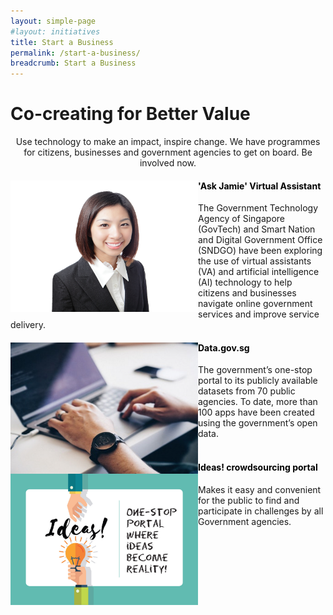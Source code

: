 ```yaml
---
layout: simple-page
#layout: initiatives
title: Start a Business
permalink: /start-a-business/
breadcrumb: Start a Business
---
```

<h1><div class="has-text-centered has-text-weight-bold">Co-creating for Better Value</div></h1>

<center>Use technology to make an impact, inspire change. We have programmes for citizens, businesses and government agencies to get on board. Be involved now.</center>

<div>
<img src="/images/programmes/products-and-services/askjamie_thumbnail.jpg" align="left" style="width:300px;height:210px;">
<h4 style="color:black">'Ask Jamie' Virtual Assistant</h4>
<span style="font-size:100%;">The Government Technology Agency of Singapore (GovTech) and Smart Nation and Digital Government Office (SNDGO) have been exploring the use of virtual assistants (VA) and artificial intelligence (AI) technology to help citizens and businesses navigate online government services and improve service delivery.</span>
</div>

<div>
<img src="/images/programmes/products-and-services/test.jpg" align="left" style="width:300px;height:210px;">
<h4 style="color:black">Data.gov.sg</h4>
<span style="font-size:100%;">The government’s one-stop portal to its publicly available datasets from 70 public agencies. To date, more than 100 apps have been created using the government’s open data.</span>
</div>
<br />
<div>
<img src="/images/programmes/products-and-services/idea's-portal.jpg" align="left" style="width:300px;height:210px;">
<h4 style="color:black">Ideas! crowdsourcing portal</h4>
<span style="font-size:100%;">Makes it easy and convenient for the public to find and participate in challenges by all Government agencies.</span>
<div>
